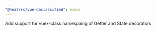 ```yaml
---
"@heatsrc/vue-declassified": minor
---
```


Add support for vuex-class namespaing of Getter and State decorators
